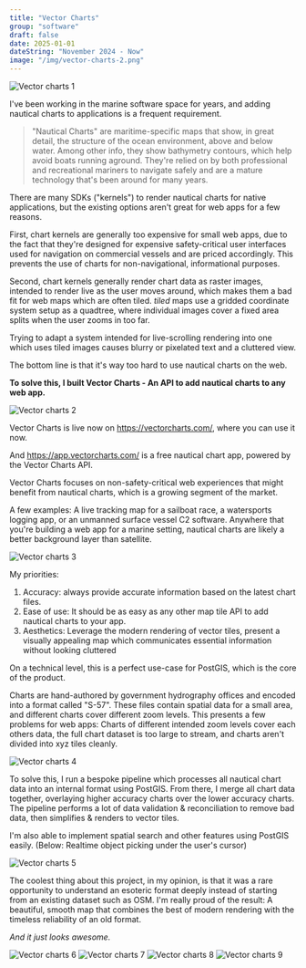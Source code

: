 ```yaml
---
title: "Vector Charts"
group: "software"
draft: false
date: 2025-01-01
dateString: "November 2024 - Now"
image: "/img/vector-charts-2.png"
---
```


![Vector charts 1](/img/vector-charts/7.png)

I've been working in the marine software space for years, and adding nautical charts to applications is a frequent requirement. 

> "Nautical Charts" are maritime-specific maps that show, in great detail, the structure of the ocean environment, above and below water. Among other info, they show bathymetry contours, which help avoid boats running aground. They're relied on by both professional and recreational mariners to navigate safely and are a mature technology that's been around for many years. 

There are many SDKs ("kernels") to render nautical charts for native applications, but the existing options aren't great for web apps for a few reasons.

First, chart kernels are generally too expensive for small web apps, due to the fact that they're designed for expensive safety-critical user interfaces used for navigation on commercial vessels and are priced accordingly.
This prevents the use of charts for non-navigational, informational purposes.

Second, chart kernels generally render chart data as raster images, intended to render live as the user moves around, which makes them a bad fit for web maps which are often tiled. _tiled_ maps use a gridded coordinate system setup as a quadtree, where individual images cover a fixed area splits when the user zooms in too far. 

Trying to adapt a system intended for live-scrolling rendering into one which uses tiled images causes blurry or pixelated text and a cluttered view.

The bottom line is that it's way too hard to use nautical charts on the web.

**To solve this, I built Vector Charts - An API to add nautical charts to any web app.**

![Vector charts 2](/img/vector-charts/1.png)

Vector Charts is live now on https://vectorcharts.com/, where you can use it now.

And https://app.vectorcharts.com/ is a free nautical chart app, powered by the Vector Charts API.

Vector Charts focuses on non-safety-critical web experiences that might benefit from nautical charts, which is a growing segment of the market. 

A few examples: A live tracking map for a sailboat race, a watersports logging app, or an unmanned surface vessel C2 software. Anywhere that you're building a web app for a marine setting, nautical charts are likely a better background layer than satellite.

![Vector charts 3](/img/vector-charts/12.png)

My priorities:
1) Accuracy: always provide accurate information based on the latest chart files.
2) Ease of use: It should be as easy as any other map tile API to add nautical charts to your app.
3) Aesthetics: Leverage the modern rendering of vector tiles, present a visually appealing map which communicates essential information without looking cluttered

On a technical level, this is a perfect use-case for PostGIS, which is the core of the product.

Charts are hand-authored by government hydrography offices and encoded into a format called "S-57". These files contain spatial data for a small area, and different charts cover different zoom levels. This presents a few problems for web apps: Charts of different intended zoom levels cover each others data, the full chart dataset is too large to stream, and charts aren't divided into xyz tiles cleanly.

![Vector charts 4](/img/vector-charts/13.png)

To solve this, I run a bespoke pipeline which processes all nautical chart data into an internal format using PostGIS. From there, I merge all chart data together, overlaying higher accuracy charts over the lower accuracy charts. The pipeline performs a lot of data validation & reconciliation to remove bad data, then simplifies & renders to vector tiles. 

I'm also able to implement spatial search and other features using PostGIS easily. (Below: Realtime object picking under the user's cursor)

![Vector charts 5](/img/vector-charts/4.png)

The coolest thing about this project, in my opinion, is that it was a rare opportunity to understand an esoteric format deeply instead of starting from an existing dataset such as OSM. I'm really proud of the result: A beautiful, smooth map that combines the best of modern rendering with the timeless reliability of an old format.

*And it just looks awesome.*

![Vector charts 6](/img/vector-charts/6.png)
![Vector charts 7](/img/vector-charts/8.png)
![Vector charts 8](/img/vector-charts/9.png)
![Vector charts 9](/img/vector-charts/10.png)